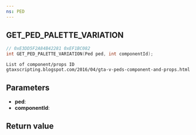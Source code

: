 ```yaml
---
ns: PED
---
```

## GET_PED_PALETTE_VARIATION

```c
// 0xE3DD5F2A84B42281 0xEF1BC082
int GET_PED_PALETTE_VARIATION(Ped ped, int componentId);
```

```
List of component/props ID  
gtaxscripting.blogspot.com/2016/04/gta-v-peds-component-and-props.html  
```

## Parameters
* **ped**: 
* **componentId**: 

## Return value
